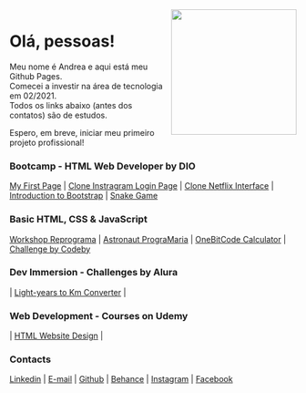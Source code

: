 <img src="https://media.giphy.com/media/LPgFwCQg4HQBvPihcn/giphy.gif" width="220px" align="right">

# Olá, pessoas!

Meu nome é Andrea e aqui está meu Github Pages.  
Comecei a investir na área de tecnologia em 02/2021.  
Todos os links abaixo (antes dos contatos) são de estudos.

Espero, em breve, iniciar meu primeiro projeto profissional!

### Bootcamp - HTML Web Developer by DIO 

[My First Page](https://andreadcsousa.github.io/introducao_html_css/) | [Clone Instragram Login Page](https://andreadcsousa.github.io/desafio_instagram/) | [Clone Netflix Interface](https://andreadcsousa.github.io/desafio_netflix/) | [Introduction to Bootstrap](https://andreadcsousa.github.io/introducao_bootstrap/) | [Snake Game](https://andreadcsousa.github.io/desafio_snake/)

### Basic HTML, CSS & JavaScript

[Workshop Reprograma](https://andreadcsousa.github.io/oficina_reprograma/) | [Astronaut PrograMaria](https://andreadcsousa.github.io/frontend_programaria/) | [OneBitCode Calculator](https://andreadcsousa.github.io/start_onebitcode/) | [Challenge by Codeby](https://andreadcsousa.github.io/codeby_test/)

### Dev Immersion - Challenges by Alura

| [Light-years to Km Converter](https://andreadcsousa.github.io/alura_conversorjs/) |

### Web Development - Courses on Udemy

| [HTML Website Design](https://andreadcsousa.github.io/projeto-unes/) |

### Contacts

[Linkedin](https://www.linkedin.com/in/andrea-dcsousa/) | [E-mail](mailto:andrea.dcsousa@gmail.com) | [Github](https://github.com/andreadcsousa) | [Behance](https://www.freecodecamp.org/andreadcsousa) | [Instagram](https://www.instagram.com/pinklovesxtina/) | [Facebook](https://www.facebook.com/pinkLOVESxtina)
